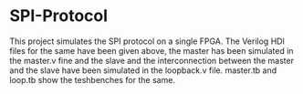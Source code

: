 # SPI-Protocol
This project simulates the SPI protocol on a single FPGA. The Verilog HDl files for the same have been given above, the master has been simulated in the master.v fine and the slave and the interconnection between the master and the slave have been simulated in the loopback.v file. master.tb and loop.tb show the teshbenches for the same.
